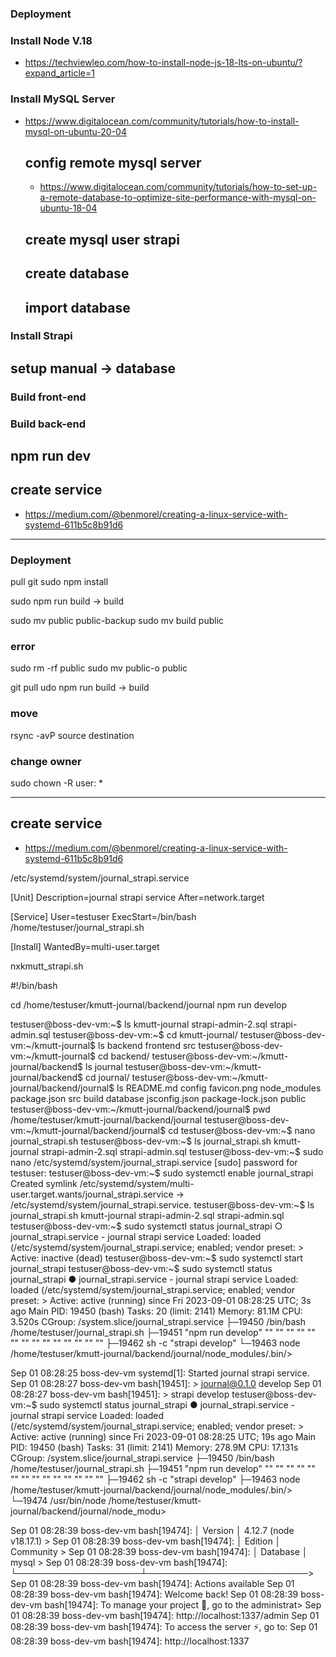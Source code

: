 ### Deployment
### Install Node V.18
- https://techviewleo.com/how-to-install-node-js-18-lts-on-ubuntu/?expand_article=1
### Install MySQL Server
- https://www.digitalocean.com/community/tutorials/how-to-install-mysql-on-ubuntu-20-04
  ## config remote mysql server
  - https://www.digitalocean.com/community/tutorials/how-to-set-up-a-remote-database-to-optimize-site-performance-with-mysql-on-ubuntu-18-04
  ## create mysql user strapi
  ## create database
  ## import database
### Install Strapi
  ## setup manual -> database
### Build front-end
### Build back-end
  ## npm run dev
  ## create service
  - https://medium.com/@benmorel/creating-a-linux-service-with-systemd-611b5c8b91d6
_____________________

### Deployment
pull git
sudo npm install

sudo npm run build
-> build

sudo mv public public-backup
sudo mv build public

### error
sudo rm -rf public
sudo mv public-o public

git pull
udo npm run build
-> build

### move 
rsync -avP source destination

### change owner
sudo chown -R user: *
_____________________

## create service
  - https://medium.com/@benmorel/creating-a-linux-service-with-systemd-611b5c8b91d6

/etc/systemd/system/journal_strapi.service 

[Unit]
Description=journal strapi service
After=network.target

[Service]
User=testuser
ExecStart=/bin/bash /home/testuser/journal_strapi.sh

[Install]
WantedBy=multi-user.target



nxkmutt_strapi.sh

#!/bin/bash

cd /home/testuser/kmutt-journal/backend/journal
npm run develop

testuser@boss-dev-vm:~$ ls
kmutt-journal  strapi-admin-2.sql  strapi-admin.sql
testuser@boss-dev-vm:~$ cd kmutt-journal/
testuser@boss-dev-vm:~/kmutt-journal$ ls
backend  frontend  src
testuser@boss-dev-vm:~/kmutt-journal$ cd backend/
testuser@boss-dev-vm:~/kmutt-journal/backend$ ls
journal
testuser@boss-dev-vm:~/kmutt-journal/backend$ cd journal/
testuser@boss-dev-vm:~/kmutt-journal/backend/journal$ ls
README.md  config    favicon.png    node_modules       package.json  src
build      database  jsconfig.json  package-lock.json  public
testuser@boss-dev-vm:~/kmutt-journal/backend/journal$ pwd
/home/testuser/kmutt-journal/backend/journal
testuser@boss-dev-vm:~/kmutt-journal/backend/journal$ cd
testuser@boss-dev-vm:~$ nano journal_strapi.sh
testuser@boss-dev-vm:~$ ls
journal_strapi.sh  kmutt-journal  strapi-admin-2.sql  strapi-admin.sql
testuser@boss-dev-vm:~$ sudo nano /etc/systemd/system/journal_strapi.service 
[sudo] password for testuser: 
testuser@boss-dev-vm:~$ sudo systemctl enable journal_strapi
Created symlink /etc/systemd/system/multi-user.target.wants/journal_strapi.service → /etc/systemd/system/journal_strapi.service.
testuser@boss-dev-vm:~$ ls
journal_strapi.sh  kmutt-journal  strapi-admin-2.sql  strapi-admin.sql
testuser@boss-dev-vm:~$ sudo systemctl status journal_strapi
○ journal_strapi.service - journal strapi service
     Loaded: loaded (/etc/systemd/system/journal_strapi.service; enabled; vendor preset: >
     Active: inactive (dead)
testuser@boss-dev-vm:~$ sudo systemctl start journal_strapi
testuser@boss-dev-vm:~$ sudo systemctl status journal_strapi
● journal_strapi.service - journal strapi service
     Loaded: loaded (/etc/systemd/system/journal_strapi.service; enabled; vendor preset: >
     Active: active (running) since Fri 2023-09-01 08:28:25 UTC; 3s ago
   Main PID: 19450 (bash)
      Tasks: 20 (limit: 2141)
     Memory: 81.1M
        CPU: 3.520s
     CGroup: /system.slice/journal_strapi.service
             ├─19450 /bin/bash /home/testuser/journal_strapi.sh
             ├─19451 "npm run develop" "" "" "" "" "" "" "" "" "" "" "" "" "" ""
             ├─19462 sh -c "strapi develop"
             └─19463 node /home/testuser/kmutt-journal/backend/journal/node_modules/.bin/>

Sep 01 08:28:25 boss-dev-vm systemd[1]: Started journal strapi service.
Sep 01 08:28:27 boss-dev-vm bash[19451]: > journal@0.1.0 develop
Sep 01 08:28:27 boss-dev-vm bash[19451]: > strapi develop
testuser@boss-dev-vm:~$ sudo systemctl status journal_strapi
● journal_strapi.service - journal strapi service
     Loaded: loaded (/etc/systemd/system/journal_strapi.service; enabled; vendor preset: >
     Active: active (running) since Fri 2023-09-01 08:28:25 UTC; 19s ago
   Main PID: 19450 (bash)
      Tasks: 31 (limit: 2141)
     Memory: 278.9M
        CPU: 17.131s
     CGroup: /system.slice/journal_strapi.service
             ├─19450 /bin/bash /home/testuser/journal_strapi.sh
             ├─19451 "npm run develop" "" "" "" "" "" "" "" "" "" "" "" "" "" ""
             ├─19462 sh -c "strapi develop"
             ├─19463 node /home/testuser/kmutt-journal/backend/journal/node_modules/.bin/>
             └─19474 /usr/bin/node /home/testuser/kmutt-journal/backend/journal/node_modu>

Sep 01 08:28:39 boss-dev-vm bash[19474]: │ Version            │ 4.12.7 (node v18.17.1)   >
Sep 01 08:28:39 boss-dev-vm bash[19474]: │ Edition            │ Community                >
Sep 01 08:28:39 boss-dev-vm bash[19474]: │ Database           │ mysql                    >
Sep 01 08:28:39 boss-dev-vm bash[19474]: └────────────────────┴──────────────────────────>
Sep 01 08:28:39 boss-dev-vm bash[19474]:  Actions available
Sep 01 08:28:39 boss-dev-vm bash[19474]: Welcome back!
Sep 01 08:28:39 boss-dev-vm bash[19474]: To manage your project 🚀, go to the administrat>
Sep 01 08:28:39 boss-dev-vm bash[19474]: http://localhost:1337/admin
Sep 01 08:28:39 boss-dev-vm bash[19474]: To access the server ⚡️, go to:
Sep 01 08:28:39 boss-dev-vm bash[19474]: http://localhost:1337
